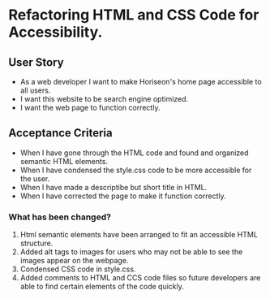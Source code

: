 # Refactoring HTML and CSS Code for Accessibility. 

## User Story
 - As a web developer I want to make Horiseon's home page accessible to all users. 
 - I want this website to be search engine optimized. 
 - I want the web page to function correctly.

 ## Acceptance Criteria
 - When I have gone through the HTML code and found and organized semantic HTML elements.
 - When I have condensed the style.css code to be more accessible for the user.
 - When I have made a descriptibe but short title in HTML.
 - When I have corrected the page to make it function correctly. 

 ### What has been changed?
 1. Html semantic elements have been arranged to fit an accessible HTML structure. 
 2. Added alt tags to images for users who may not be able to see the images appear on the webpage.
 3. Condensed CSS code in style.css.
 4. Added comments to HTML and CCS code files so future developers are able to find certain elements of the code quickly. 